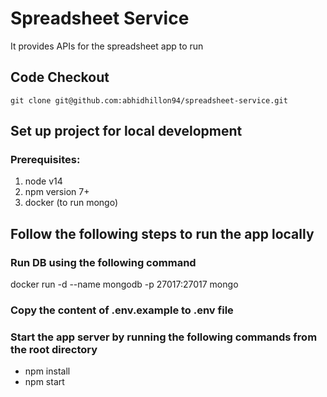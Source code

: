 # Spreadsheet Service

It provides APIs for the spreadsheet app to run

## Code Checkout

```
git clone git@github.com:abhidhillon94/spreadsheet-service.git
```
## Set up project for local development

### Prerequisites:
1. node v14
2. npm version 7+
3. docker (to run mongo)

## Follow the following steps to run the app locally
### Run DB using the following command
docker run -d --name mongodb -p 27017:27017 mongo

### Copy the content of .env.example to .env file

### Start the app server by running the following commands from the root directory
 - npm install
 - npm start
